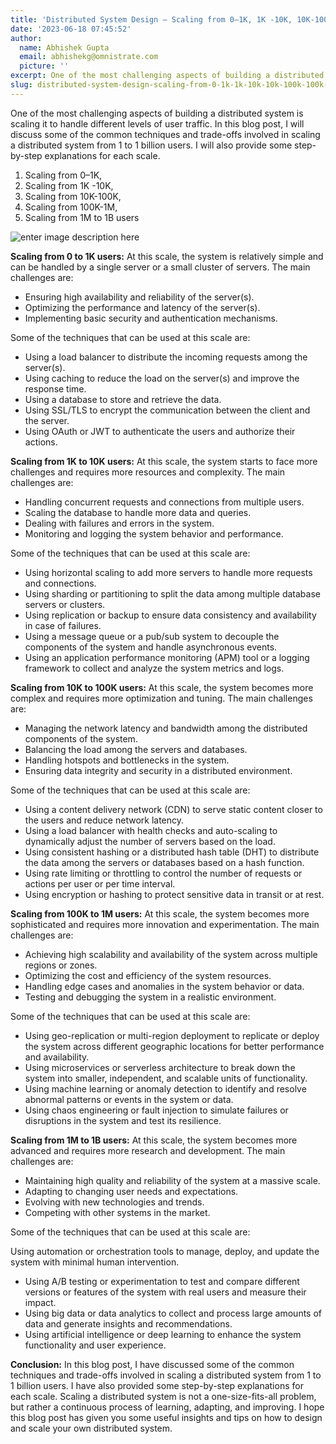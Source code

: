 ```yaml
---
title: 'Distributed System Design — Scaling from 0–1K, 1K -10K, 10K-100K, 100K-1M, and 1M to 1B users.'
date: '2023-06-18 07:45:52'
author:
  name: Abhishek Gupta
  email: abhishekg@omnistrate.com
  picture: ''
excerpt: One of the most challenging aspects of building a distributed system is scaling it to handle different levels of user traffic.
slug: distributed-system-design-scaling-from-0-1k-1k-10k-10k-100k-100k-1m-and-1m-to-1b-users
---
```


One of the most challenging aspects of building a distributed system is scaling it to handle different levels of user traffic. In this blog post, I will discuss some of the common techniques and trade-offs involved in scaling a distributed system from 1 to 1 billion users. 
I will also provide some step-by-step explanations for each scale.

 1. Scaling from 0–1K,  
 2. Scaling from 1K -10K, 
 3. Scaling from 10K-100K,
 4. Scaling from 100K-1M, 
 5. Scaling from 1M to 1B users

![enter image description here][1]

**Scaling from 0 to 1K users:**
At this scale, the system is relatively simple and can be handled by a single server or a small cluster of servers. The main challenges are:

- Ensuring high availability and reliability of the server(s).
- Optimizing the performance and latency of the server(s).
- Implementing basic security and authentication mechanisms.

Some of the techniques that can be used at this scale are:

- Using a load balancer to distribute the incoming requests among the server(s).
- Using caching to reduce the load on the server(s) and improve the response time.
- Using a database to store and retrieve the data.
- Using SSL/TLS to encrypt the communication between the client and the server.
- Using OAuth or JWT to authenticate the users and authorize their actions.

**Scaling from 1K to 10K users:**
At this scale, the system starts to face more challenges and requires more resources and complexity. The main challenges are:

- Handling concurrent requests and connections from multiple users.
- Scaling the database to handle more data and queries.
- Dealing with failures and errors in the system.
- Monitoring and logging the system behavior and performance.

Some of the techniques that can be used at this scale are:

- Using horizontal scaling to add more servers to handle more requests and connections.
- Using sharding or partitioning to split the data among multiple database servers or clusters.
- Using replication or backup to ensure data consistency and availability in case of failures.
- Using a message queue or a pub/sub system to decouple the components of the system and handle asynchronous events.
- Using an application performance monitoring (APM) tool or a logging framework to collect and analyze the system metrics and logs.

**Scaling from 10K to 100K users:**
At this scale, the system becomes more complex and requires more optimization and tuning. The main challenges are:

- Managing the network latency and bandwidth among the distributed components of the system.
- Balancing the load among the servers and databases.
- Handling hotspots and bottlenecks in the system.
- Ensuring data integrity and security in a distributed environment.

Some of the techniques that can be used at this scale are:

- Using a content delivery network (CDN) to serve static content closer to the users and reduce network latency.
- Using a load balancer with health checks and auto-scaling to dynamically adjust the number of servers based on the load.
- Using consistent hashing or a distributed hash table (DHT) to distribute the data among the servers or databases based on a hash function.
- Using rate limiting or throttling to control the number of requests or actions per user or per time interval.
- Using encryption or hashing to protect sensitive data in transit or at rest.

**Scaling from 100K to 1M users:**
At this scale, the system becomes more sophisticated and requires more innovation and experimentation. The main challenges are:

- Achieving high scalability and availability of the system across multiple regions or zones.
- Optimizing the cost and efficiency of the system resources.
- Handling edge cases and anomalies in the system behavior or data.
- Testing and debugging the system in a realistic environment.

Some of the techniques that can be used at this scale are:

- Using geo-replication or multi-region deployment to replicate or deploy the system across different geographic locations for better performance and availability.
- Using microservices or serverless architecture to break down the system into smaller, independent, and scalable units of functionality.
- Using machine learning or anomaly detection to identify and resolve abnormal patterns or events in the system or data.
- Using chaos engineering or fault injection to simulate failures or disruptions in the system and test its resilience.

**Scaling from 1M to 1B users:**
At this scale, the system becomes more advanced and requires more research and development. The main challenges are:

- Maintaining high quality and reliability of the system at a massive scale.
- Adapting to changing user needs and expectations.
- Evolving with new technologies and trends.
- Competing with other systems in the market.

Some of the techniques that can be used at this scale are:

Using automation or orchestration tools to manage, deploy, and update the system with minimal human intervention.
- Using A/B testing or experimentation to test and compare different versions or features of the system with real users and measure their impact.
- Using big data or data analytics to collect and process large amounts of data and generate insights and recommendations.
- Using artificial intelligence or deep learning to enhance the system functionality and user experience.

**Conclusion:**
In this blog post, I have discussed some of the common techniques and trade-offs involved in scaling a distributed system from 1 to 1 billion users. I have also provided some step-by-step explanations for each scale. Scaling a distributed system is not a one-size-fits-all problem, but rather a continuous process of learning, adapting, and improving. I hope this blog post has given you some useful insights and tips on how to design and scale your own distributed system.

  [1]: https://miro.medium.com/v2/resize:fit:640/format:webp/1*bTwNCvLpPW-SVz1IaMFyxA.png

